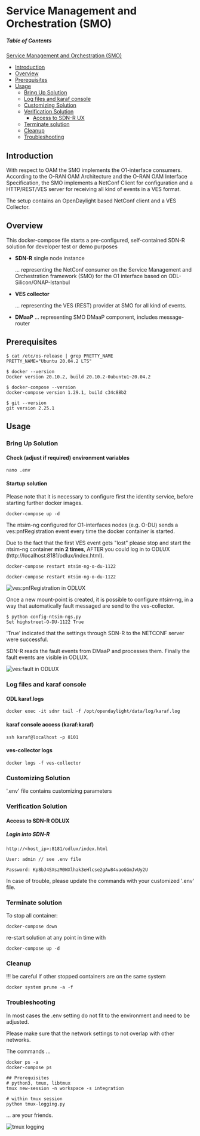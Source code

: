 # Service Management and Orchestration (SMO)

##### Table of Contents
[Service Management and Orchestration (SMO)](#service-management-and-orchestration-smo)
- [Introduction](#introduction)
- [Overview](#overview)
- [Prerequisites](#prerequisites)
- [Usage](#usage)
  - [Bring Up Solution](#bring-up-solution)
  - [Log files and karaf console](#log-files-and-karaf-console)
  - [Customizing Solution](#customizing-solution)
  - [Verification Solution](#verification-solution)
    - [Access to SDN-R UX](#access-to-sdn-r-ux)
  - [Terminate solution](#terminate-solution)
  - [Cleanup](#cleanup)
  - [Troubleshooting](#troubleshooting)

## Introduction

With respect to OAM the SMO implements the O1-interface consumers. According to the O-RAN OAM Architecture and the O-RAN OAM Interface Specification, the SMO implements a NetConf Client for configuration and a HTTP/REST/VES server for receiving all kind of events in a VES format.

The setup contains an OpenDaylight based NetConf client and a VES Collector.

## Overview

This docker-compose file starts a pre-configured, self-contained SDN-R solution 
for developer test or demo purposes

  * **SDN-R** single node instance

    ... representing the NetConf consumer on the Service Management and 
    Orchestration framework (SMO) for the O1 interface based on 
    ODL-Silicon/ONAP-Istanbul

  * **VES collector**

    ... representing the VES (REST) provider at SMO for all kind of events.

  * **DMaaP**
    ... representing SMO DMaaP component, includes message-router

## Prerequisites

```
$ cat /etc/os-release | grep PRETTY_NAME
PRETTY_NAME="Ubuntu 20.04.2 LTS"

$ docker --version
Docker version 20.10.2, build 20.10.2-0ubuntu1~20.04.2

$ docker-compose --version
docker-compose version 1.29.1, build c34c88b2

$ git --version
git version 2.25.1

```

## Usage

### Bring Up Solution

#### Check (adjust if required) environment variables

```
nano .env
```

#### Startup solution

Please note that it is necessary to configure first the identity service,
before starting further docker images.

```
docker-compose up -d
```

The ntsim-ng configured for O1-interfaces nodes (e.g. O-DU) sends a ves:pnfRegistration event
every time the docker container is started.

Due to the fact that the first VES event gets "lost" please stop and start the 
ntsim-ng container **min 2 times**, AFTER you could log in to ODLUX (http://localhost:8181/odlux/index.html).


```
docker-compose restart ntsim-ng-o-du-1122

docker-compose restart ntsim-ng-o-du-1122
```


![ves:pnfRegistration in ODLUX](docs/nstim-ng-connected-after-ves-pnf-registration-in-odlux.png "ves:pnfRegistration in ODLUX")

Once a new mount-point is created, it is possible to configure ntsim-ng, in a
way that automatically fault messaged are send to the ves-collector.

```
$ python config-ntsim-ngs.py 
Set highstreet-O-DU-1122 True
```

'True' indicated that the settings through SDN-R to the NETCONF server were
successful. 

SDN-R reads the fault events from DMaaP and processes them. 
Finally the fault events are visible in ODLUX.

![ves:fault in ODLUX](docs/ves-fault-in-odlux.png "ves:fault in ODLUX")


### Log files and karaf console

#### ODL karaf.logs

```
docker exec -it sdnr tail -f /opt/opendaylight/data/log/karaf.log
```

#### karaf console access (karaf:karaf)

```
ssh karaf@localhost -p 8101
```

#### ves-collector logs

```
docker logs -f ves-collector
```

### Customizing Solution

'.env' file contains customizing parameters

### Verification Solution

#### Access to SDN-R ODLUX

##### Login into SDN-R

    http://<host_ip>:8181/odlux/index.html

    User: admin // see .env file
    
    Password: Kp8bJ4SXszM0WXlhak3eHlcse2gAw84vaoGGmJvUy2U

In case of trouble, please update the commands with your customized '.env' file.

### Terminate solution

To stop all container:

```
docker-compose down
```

re-start solution at any point in time with
```
docker-compose up -d
```

### Cleanup

!!! be careful if other stopped containers are on the same system
```
docker system prune -a -f
```
### Troubleshooting

In most cases the .env setting do not fit to the environment and need to be
adjusted.

Please make sure that the network settings to not overlap with other networks.

The commands ...
```
docker ps -a
docker-compose ps

## Prerequisites
# python3, tmux, libtmux
tmux new-session -n workspace -s integration

# within tmux session
python tmux-logging.py
```
... are your friends.

![tmux logging](docs/tmux-logging.png "tmux logging")